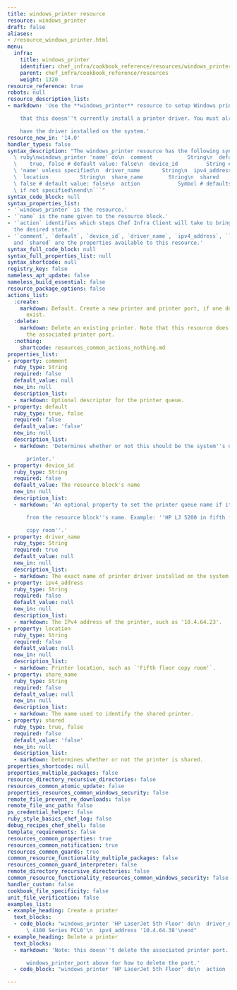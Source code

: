 ```yaml
---
title: windows_printer resource
resource: windows_printer
draft: false
aliases:
- /resource_windows_printer.html
menu:
  infra:
    title: windows_printer
    identifier: chef_infra/cookbook_reference/resources/windows_printer windows_printer
    parent: chef_infra/cookbook_reference/resources
    weight: 1320
resource_reference: true
robots: null
resource_description_list:
- markdown: 'Use the **windows_printer** resource to setup Windows printers. Note

    that this doesn''t currently install a printer driver. You must already

    have the driver installed on the system.'
resource_new_in: '14.0'
handler_types: false
syntax_description: "The windows_printer resource has the following syntax:\n\n```\
  \ ruby\nwindows_printer 'name' do\n  comment           String\n  default       \
  \    true, false # default value: false\n  device_id         String # default value:\
  \ 'name' unless specified\n  driver_name       String\n  ipv4_address      String\n\
  \  location          String\n  share_name        String\n  shared            true,\
  \ false # default value: false\n  action            Symbol # defaults to :create\
  \ if not specified\nend\n```"
syntax_code_block: null
syntax_properties_list:
- '`windows_printer` is the resource.'
- '`name` is the name given to the resource block.'
- '`action` identifies which steps Chef Infra Client will take to bring the node into
  the desired state.'
- '`comment`, `default`, `device_id`, `driver_name`, `ipv4_address`, `location`, `share_name`,
  and `shared` are the properties available to this resource.'
syntax_full_code_block: null
syntax_full_properties_list: null
syntax_shortcode: null
registry_key: false
nameless_apt_update: false
nameless_build_essential: false
resource_package_options: false
actions_list:
  :create:
    markdown: Default. Create a new printer and printer port, if one doesn't already
      exist.
  :delete:
    markdown: Delete an existing printer. Note that this resource does not delete
      the associated printer port.
  :nothing:
    shortcode: resources_common_actions_nothing.md
properties_list:
- property: comment
  ruby_type: String
  required: false
  default_value: null
  new_in: null
  description_list:
  - markdown: Optional descriptor for the printer queue.
- property: default
  ruby_type: true, false
  required: false
  default_value: 'false'
  new_in: null
  description_list:
  - markdown: 'Determines whether or not this should be the system''s default

      printer.'
- property: device_id
  ruby_type: String
  required: false
  default_value: The resource block's name
  new_in: null
  description_list:
  - markdown: 'An optional property to set the printer queue name if it differs

      from the resource block''s name. Example: ''HP LJ 5200 in fifth floor

      copy room''.'
- property: driver_name
  ruby_type: String
  required: true
  default_value: null
  new_in: null
  description_list:
  - markdown: The exact name of printer driver installed on the system.
- property: ipv4_address
  ruby_type: String
  required: false
  default_value: null
  new_in: null
  description_list:
  - markdown: The IPv4 address of the printer, such as '10.4.64.23'.
- property: location
  ruby_type: String
  required: false
  default_value: null
  new_in: null
  description_list:
  - markdown: Printer location, such as `'Fifth floor copy room'`.
- property: share_name
  ruby_type: String
  required: false
  default_value: null
  new_in: null
  description_list:
  - markdown: The name used to identify the shared printer.
- property: shared
  ruby_type: true, false
  required: false
  default_value: 'false'
  new_in: null
  description_list:
  - markdown: Determines whether or not the printer is shared.
properties_shortcode: null
properties_multiple_packages: false
resource_directory_recursive_directories: false
resources_common_atomic_update: false
properties_resources_common_windows_security: false
remote_file_prevent_re_downloads: false
remote_file_unc_path: false
ps_credential_helper: false
ruby_style_basics_chef_log: false
debug_recipes_chef_shell: false
template_requirements: false
resources_common_properties: true
resources_common_notification: true
resources_common_guards: true
common_resource_functionality_multiple_packages: false
resources_common_guard_interpreter: false
remote_directory_recursive_directories: false
common_resource_functionality_resources_common_windows_security: false
handler_custom: false
cookbook_file_specificity: false
unit_file_verification: false
examples_list:
- example_heading: Create a printer
  text_blocks:
  - code_block: "windows_printer 'HP LaserJet 5th Floor' do\n  driver_name 'HP LaserJet\
      \ 4100 Series PCL6'\n  ipv4_address '10.4.64.38'\nend"
- example_heading: Delete a printer
  text_blocks:
  - markdown: 'Note: this doesn''t delete the associated printer port. See

      windows_printer_port above for how to delete the port.'
  - code_block: "windows_printer 'HP LaserJet 5th Floor' do\n  action :delete\nend"

---
```

